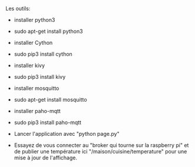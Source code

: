Les outils:
- installer python3
 - sudo apt-get install python3
- installer Cython
 - sudo pip3 install cython
- installer kivy
 - sudo pip3 install kivy
- installer mosquitto
 - sudo apt-get install mosquitto
- installer paho-mqtt
 - sudo pip3 install paho-mqtt
 
- Lancer l'application avec "python page.py"
- Essayez de vous connecter au "broker qui tourne sur la raspberry pi" et de publier une température ici "/maison/cuisine/temperature" pour une mise à jour de l'affichage.
 
